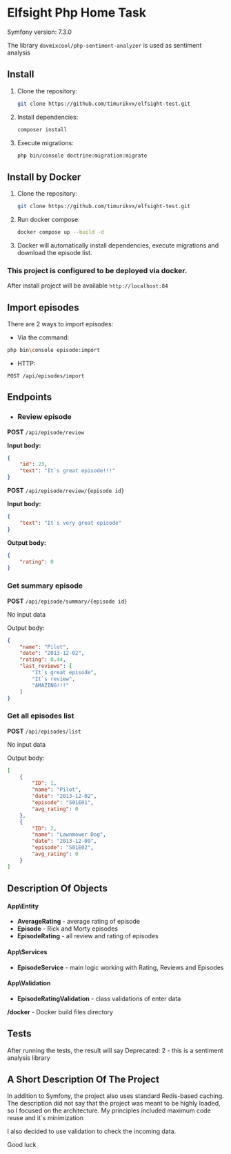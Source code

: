 # Elfsight Php Home Task

Symfony version: 7.3.0

The library `davmixcool/php-sentiment-analyzer` is used as sentiment analysis

## Install
1. Clone the repository:
   ```bash
   git clone https://github.com/timurikvx/elfsight-test.git
   ```
2. Install dependencies:
   ```bash
   composer install
   ```
3. Execute migrations:
   ```bash
   php bin/console doctrine:migration:migrate
   ```

## Install by Docker
1. Clone the repository:
   ```bash
   git clone https://github.com/timurikvx/elfsight-test.git
   ```
2. Run docker compose:
   ```bash
   docker compose up --build -d
   ```
3. Docker will automatically install dependencies, execute migrations and download the episode list.

### **This project is configured to be deployed via docker.**

After install project will be available `http://localhost:84`

## Import episodes

There are 2 ways to import episodes:
- Via the command:
```bash
php bin\console episode:import
```
- HTTP:
```http
POST /api/episodes/import
```

## Endpoints

- ### Review episode

**POST** `/api/episode/review`

**Input body:**
```json
{
    "id": 23,
    "text": "It`s great episode!!!"
}

```

**POST** `/api/episode/review/{episode id}`

**Input body:**
```json
{
    "text": "It`s very great episode"
}

```

**Output body:**

```json
{
    "rating": 0
}
```

### Get summary episode

**POST** `/api/episode/summary/{episode id}`

No input data

Output body:
```json
{
    "name": "Pilot",
    "date": "2013-12-02",
    "rating": 0.44,
    "last_reviews": [
        "It`s great episode",
        "It`s review",
        "AMAZING!!!"
    ]
}

```

### Get all episodes list

**POST** `/api/episodes/list`

No input data

Output body:
```json
[
    {
        "ID": 1,
        "name": "Pilot",
        "date": "2013-12-02",
        "episode": "S01E01",
        "avg_rating": 0
    },
    {
        "ID": 2,
        "name": "Lawnmower Dog",
        "date": "2013-12-09",
        "episode": "S01E02",
        "avg_rating": 0
    }
]

```
## Description Of Objects

#### App\Entity

- __AverageRating__ - average rating of episode
- __Episode__ - Rick and Morty episodes
- __EpisodeRating__ - all review and rating of episodes

#### App\Services

- __EpisodeService__ - main logic working with Rating, Reviews and Episodes

#### App\Validation

- __EpisodeRatingValidation__ - class validations of enter data

__/docker__ - Docker build files directory

## Tests

After running the tests, the result will say Deprecated: 2 - this is a sentiment analysis library

## A Short Description Of The Project

In addition to Symfony, the project also uses standard Redis-based caching.
The description did not say that the project was meant to be highly loaded, so I focused on the architecture.
My principles included maximum code reuse and it`s minimization

I also decided to use validation to check the incoming data.

Good luck
